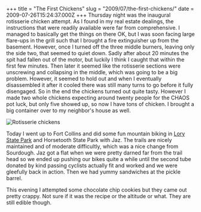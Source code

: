 +++
title = "The First Chickens"
slug = "2009/07/the-first-chickens/"
date = 2009-07-26T15:24:37.000Z
+++
Thursday night was the inaugural rotisserie chicken attempt. As I found in my real estate dealings, the instructions that were readily available were far from comprehensive. I managed to basically get the things on there OK, but I was soon facing large flare-ups in the grill such that I brought a fire extinguisher up from the basement. However, once I turned off the three middle burners, leaving only the side two, that seemed to quiet down. Sadly after about 20 minutes the spit had fallen out of the motor, but luckily I think I caught that within the first few minutes. Then later it seemed like the rotisserie sections were unscrewing and collapsing in the middle, which was going to be a big problem. However, it seemed to hold out and when I eventually disassembled it after it cooled there was still many turns to go before it fully disengaged. So in the end the chickens turned out quite tasty. However I made two whole chickens expecting around twenty people for the CHAOS pot luck, but only five showed up, so now I have tons of chicken. I brought a big container over to my neighbor's house as well.

![Rotisserie chickens](https://peterlyons-org.s3.amazonaws.com/photos/summer_2009/090_rotisserie.jpg)

Today I went up to Fort Collins and did some fun mountain biking in [Lory State Park](http://parks.state.co.us/Parks/Lory/Trails/) and Horsetooth State Park with Jaz. The trails are nicely maintained and of moderate difficultly, which was a nice change from Sourdough. Jaz got a flat when we were pretty darned far from the trail head so we ended up pushing our bikes quite a while until the second tube donated by kind passing cyclists actually fit and worked and we were gleefully back in action. Then we had yummy sandwiches at the pickle barrel.

This evening I attempted some chocolate chip cookies but they came out pretty crappy. Not sure if it was the recipe or the altitude or what. They are still edible though.